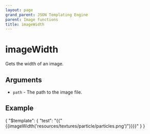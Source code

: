 ```yaml
---
layout: page
grand_parent: JSON Templating Engine
parent: Image functions
title: imageWidth
---
```


# imageWidth

Gets the width of an image.
## Arguments

- `path` - The path to the image file.

## Example

{
  "$template": {
    "test": "{{"{{imageWidth('resources/textures/particle/particles.png')"}}}}"
  }
}
